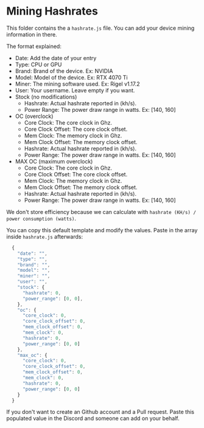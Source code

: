 # Mining Hashrates

This folder contains the a `hashrate.js` file.
You can add your device mining information in there.

The format explained:

- Date: Add the date of your entry
- Type: CPU or GPU
- Brand: Brand of the device. Ex: NVIDIA
- Model: Model of the device. Ex: RTX 4070 Ti
- Miner: The mining software used. Ex: Rigel v1.17.2
- User: Your username. Leave empty if you want.
- Stock (no modifications)
  - Hashrate: Actual hashrate reported in (kh/s).
  - Power Range: The power draw range in watts. Ex: [140, 160]
- OC (overclock)
  - Core Clock: The core clock in Ghz.
  - Core Clock Offset: The core clock offset.
  - Mem Clock: The memory clock in Ghz.
  - Mem Clock Offset: The memory clock offset.
  - Hashrate: Actual hashrate reported in (kh/s).
  - Power Range: The power draw range in watts. Ex: [140, 160]
- MAX OC (maximum overclock)
  - Core Clock: The core clock in Ghz.
  - Core Clock Offset: The core clock offset.
  - Mem Clock: The memory clock in Ghz.
  - Mem Clock Offset: The memory clock offset.
  - Hashrate: Actual hashrate reported in (kh/s).
  - Power Range: The power draw range in watts. Ex: [140, 160]

We don't store efficiency because we can calculate with `hashrate (KH/s) / power consumption (watts)`.

You can copy this default template and modify the values.
Paste in the array inside `hashrate.js` afterwards:

```js
  {
    "date": "",
    "type": "",
    "brand": "",
    "model": "",
    "miner": "",
    "user": "",
    "stock": {
      "hashrate": 0,
      "power_range": [0, 0],
    },
    "oc": {
      "core_clock": 0,
      "core_clock_offset": 0,
      "mem_clock_offset": 0,
      "mem_clock": 0,
      "hashrate": 0,
      "power_range": [0, 0]
    },
    "max_oc": {
      "core_clock": 0,
      "core_clock_offset": 0,
      "mem_clock_offset": 0,
      "mem_clock": 0,
      "hashrate": 0,
      "power_range": [0, 0]
    }
  }
```

If you don't want to create an Github account and a Pull request. Paste this populated value in the Discord and someone can add on your behalf.
